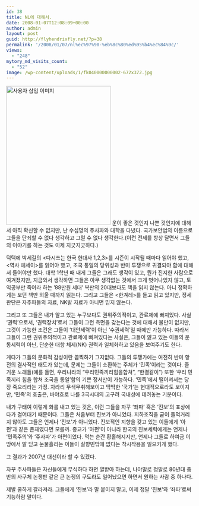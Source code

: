 ```yaml
---
id: 38
title: NL에 대해서.
date: 2008-01-07T12:08:09+00:00
author: admin
layout: post
guid: http://flyhendrixfly.net/?p=38
permalink: '/2008/01/07/nl%ec%97%90-%eb%8c%80%ed%95%b4%ec%84%9c/'
views:
  - "248"
mytory_md_visits_count:
  - "52"
image: /wp-content/uploads/1/fk040000000002-672x372.jpg
---
```

<img src="http://submania.dothome.co.kr/wp-content/uploads/1/fk040000000003.jpg" class="align" width="281" height="374" alt="사용자 삽입 이미지" />  
운이 좋은 것인지 나쁜 것인지에 대해서 아직 확신할 수 없지만, 난 수십명의 주사파와 대학을 다녔다. 국가보안법의 이름으로 그들을 단죄할 수 없다 생각하고 그럴 수 없다 생각한다.(이런 전제를 항상 달면서 그들의 이야기를 하는 것도 이제 지긋지긋하다.)

덕택에 박세길의 <다시쓰는 한국 현대사 1,2,3>를 시즌이 시작될 때마다 읽어야 했고, <역사 에세이>를 읽어야 했고, 조국 통일의 당위성과 반미 투쟁으로 귀결되야 함에 대해서 들어야만 했다. 대학 1학년 때 내게 그들은 그래도 생각이 있고, 뭔가 진지한 사람으로 여겨졌지만, 지금와서 생각하면 그들은 아무 생각없는 것에서 크게 벗어나있지 않고, 토익공부만 죽어라 하는 &#8217;88만원 세대&#8217; 복판의 20대보다도 책을 읽지 않는다. 아니 정확하게는 보던 책만 외울 때까지 읽는다. 그리고 그들은 <한겨레>를 들고 읽고 있지만, 정세판단은 자주파들의 자료, NK발 자료가 아니면 믿지 않는다.

그리고 또 그들은 내가 알고 있는 누구보다도 권위주의적이고, 관료제에 빠져있다. 사실 &#8216;권력&#8217;으로서, &#8216;권력장치&#8217;로서 그들이 그런 측면을 갖는다는 것에 대해서 불만이 없지만, 그것이 가능한 조건은 그들이 &#8216;대안세력&#8217;이 아닌 &#8216;수권세력&#8217;일 때에만 가능하다. 따라서 그들이 그런 권위주의적이고 관료제에 빠져있다는 사실은, 그들이 앓고 있는 이들의 운동세력이 아닌, 단순한 대항 체제(NK) 권력과 일체화하고 있음을 보여주기도 한다.

게다가 그들의 문화적 감성이란 끔찍하기 그지없다. 그들의 투쟁가에는 여전히 반미 항전의 결사적인 태도가 있는데, 문제는 그들이 소환하는 주체가 &#8216;민족&#8217;이라는 것이다. 즐거운 노래들(예를 들면, 우리나라의 &#8220;우리민족끼리힘을합쳐&#8221;, &#8220;한결같이&#8221;) 또한 &#8216;우리 민족끼리 힘을 합쳐 조국을 통일&#8217;함의 기쁜 정서만이 가능하다. &#8216;민족&#8217;에서 떨어져서는 당장 죽으리라는 가정. 차라리 무색무취해보이고 딱딱한 &#8216;국가&#8217;는 현대적으로라도 보이지만, &#8216;민족&#8217;의 호출은, 바야흐로 나를 3국시대의 고구려 국내성에 데려놓는 기분이다.

내가 구태여 이렇게 화를 내고 있는 것은, 이런 그들을 자꾸 &#8216;좌파&#8217; 혹은 &#8216;진보&#8217;의 표상에다가 걸어대기 때문이다. 그들은 처음부터 진보가 아니었다. 지하조직을 굳이 들먹거리지 않아도 그들은 언제나 &#8216;진보&#8217;가 아니었다. 진보적인 지향을 갖고 있는 이들에게 &#8216;아편&#8217;과 같은 존재였다면 모를까. 종교가 &#8216;아편&#8217;이 아니라 한국의 진보세력에게는 언제나 &#8216;민족주의&#8217;와 &#8216;주사파&#8217;가 아편이었다. 먹는 순간 황홀해지지만, 언제나 그들로 하여금 이 땅에서 발 딛고 눈물흘리는 이들이 실향민밖에 없다는 착시작용을 일으키게 했다.

그 결과가 2007년 대선이라 할 수 있겠다.

자꾸 주사파들은 자신들에게 무식하다 하면 열받아 하는데, 나야말로 정말로 80년대 중반의 사구체 논쟁판 같은 큰 논쟁의 구도라도 일어났으면 하면서 원하는 사람 중 하나다.

제발 쿨하게 갈라져라. 그들에게 &#8216;진보&#8217;라 말 붙이지 말고, 이제 정말 &#8216;진보&#8217;와 &#8216;좌파&#8217;로써 기능하람 말이다.